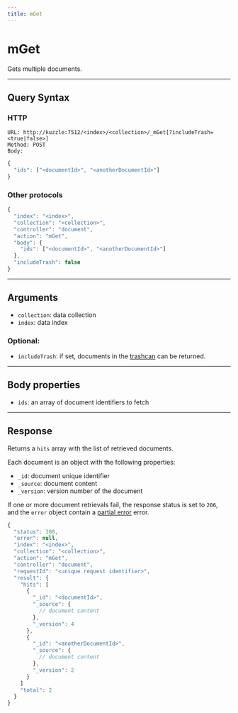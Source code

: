 ```yaml
---
title: mGet
---
```


# mGet

<SinceBadge version="1.0.0" />

Gets multiple documents.

---

## Query Syntax

### HTTP

```http
URL: http://kuzzle:7512/<index>/<collection>/_mGet[?includeTrash=<true|false>]
Method: POST
Body:
```

```js
{
  "ids": ["<documentId>", "<anotherDocumentId>"]
}
```

### Other protocols

```js
{
  "index": "<index>",
  "collection": "<collection>",
  "controller": "document",
  "action": "mGet",
  "body": {
    "ids": ["<documentId>", "<anotherDocumentId>"]
  },
  "includeTrash": false
}
```

---

## Arguments

- `collection`: data collection
- `index`: data index

### Optional:

- `includeTrash`: if set, documents in the [trashcan](/core/1/guide/guides/essentials/document-metadata/) can be returned.

---

## Body properties

- `ids`: an array of document identifiers to fetch

---

## Response

Returns a `hits` array with the list of retrieved documents.

Each document is an object with the following properties:

- `_id`: document unique identifier
- `_source`: document content
- `_version`: version number of the document

If one or more document retrievals fail, the response status is set to `206`, and the `error` object contain a [partial error](/core/1/api/essentials/errors/#partialerror) error.

```js
{
  "status": 200,
  "error": null,
  "index": "<index>",
  "collection": "<collection>",
  "action": "mGet",
  "controller": "document",
  "requestId": "<unique request identifier>",
  "result": {
    "hits": [
      {
        "_id": "<documentId>",
        "_source": {
          // document content
        },
        "_version": 4
      },
      {
        "_id": "<anotherDocumentId>",
        "_source": {
          // document content
        },
        "_version": 2
      }
    ]
    "total": 2
  }
}
```
